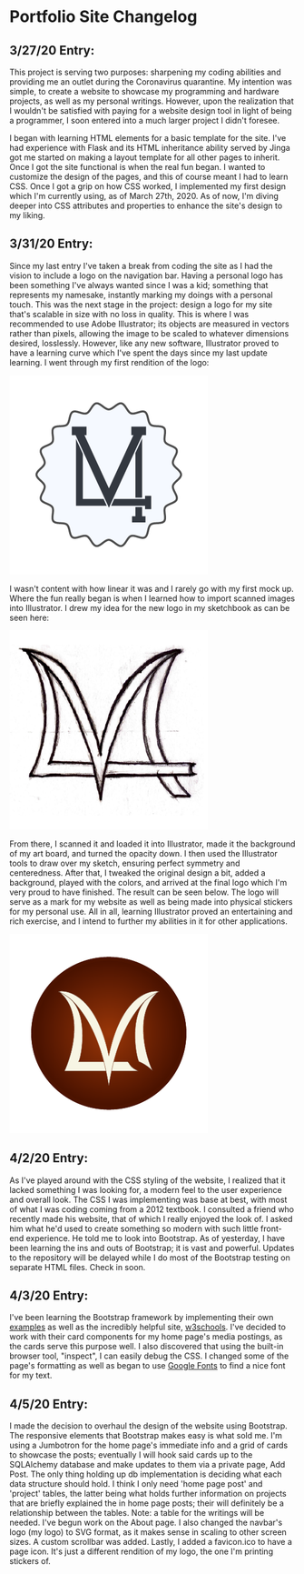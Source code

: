 # Portfolio Site Changelog

## 3/27/20 Entry:

  This project is serving two purposes: sharpening my coding abilities and providing me an outlet during the Coronavirus quarantine. My intention was simple, to create a website to showcase my programming and hardware projects, as well as my personal writings. However, upon the realization that I wouldn't be satisfied with paying for a website design tool in light of being a programmer, I soon entered into a much larger project I didn't foresee.

  I began with learning HTML elements for a basic template for the site. I've had experience with Flask and its HTML inheritance ability served by Jinga got me started on making a layout template for all other pages to inherit. Once I got the site functional is when the real fun began. I wanted to customize the design of the pages, and this of course meant I had to learn CSS. Once I got a grip on how CSS worked, I implemented my first design which I'm currently using, as of March 27th, 2020. As of now, I'm diving deeper into CSS attributes and properties to enhance the site's design to my liking.

## 3/31/20 Entry:

  Since my last entry I've taken a break from coding the site as I had the vision to include a logo on the navigation bar. Having a personal logo has been something I've always wanted since I was a kid; something that represents my namesake, instantly marking my doings with a personal touch.  This was the next stage in the project: design a logo for my site that's scalable in size with no loss in quality. This is where I was recommended to use Adobe Illustrator; its objects are measured in vectors rather than pixels, allowing the image to be scaled to whatever dimensions desired, losslessly. However, like any new software, Illustrator proved to have a learning curve which I've spent the days since my last update learning. I went through my first rendition of the logo:

![alt text](https://github.com/vincemonte/PortfolioSite/blob/master/images/VLM_Logo_v1.png)

  I wasn't content with how linear it was and I rarely go with my first mock up. Where the fun really began is when I learned how to import scanned images into Illustrator. I drew my idea for the new logo in my sketchbook as can be seen here:

![alt text](https://github.com/vincemonte/PortfolioSite/blob/master/images/VLM_Logo_v2_sketch.png)

  From there, I scanned it and loaded it into Illustrator, made it the background of my art board, and turned the opacity down. I then used the Illustrator tools to draw over my sketch, ensuring perfect symmetry and centeredness. After that, I tweaked the original design a bit, added a background, played with the colors, and arrived at the final logo which I'm very proud to have finished. The result can be seen below.  The logo will serve as a mark for my website as well as being made into physical stickers for my personal use. All in all, learning Illustrator proved an entertaining and rich exercise, and I intend to further my abilities in it for other applications.

![alt text](https://github.com/vincemonte/PortfolioSite/blob/master/images/VLM_Logo_v2.png)

## 4/2/20 Entry:

  As I've played around with the CSS styling of the website, I realized that it lacked something I was looking for, a modern feel to the user experience and overall look. The CSS I was implementing was base at best, with most of what I was coding coming from a 2012 textbook. I consulted a friend who recently made his website, that of which I really enjoyed the look of. I asked him what he'd used to create something so modern with such little front-end experience. He told me to look into Bootstrap. As of yesterday, I have been learning the ins and outs of Bootstrap; it is vast and powerful. Updates to the repository will be delayed while I do most of the Bootstrap testing on separate HTML files. Check in soon.

## 4/3/20 Entry:
  I've been learning the Bootstrap framework by implementing their own [examples](https://getbootstrap.com/docs/4.4/examples/) as well as the incredibly helpful site, [w3schools](https://www.w3schools.com/). I've decided to work with their card components for my home page's media postings, as the cards serve this purpose well. I also discovered that using the built-in browser tool, "inspect", I can easily debug the CSS. I changed some of the page's formatting as well as began to use [Google Fonts](https://fonts.google.com/) to find a nice font for my text.

## 4/5/20 Entry:
  I made the decision to overhaul the design of the website using Bootstrap. The responsive elements that Bootstrap makes easy is what sold me. I'm using a Jumbotron for the home page's immediate info and a grid of cards to showcase the posts; eventually I will hook said cards up to the SQLAlchemy database and make updates to them via a private page, Add Post. The only thing holding up db implementation is deciding what each data structure should hold. I think I only need 'home page post' and 'project' tables, the latter being what holds further information on projects that are briefly explained the in home page posts; their will definitely be a relationship between the tables. Note: a table for the writings will be needed. I've begun work on the About page. I also changed the navbar's logo (my logo) to SVG format, as it makes sense in scaling to other screen sizes. A custom scrollbar was added. Lastly, I added a favicon.ico to have a page icon. It's just a different rendition of my logo, the one I'm printing stickers of. 
